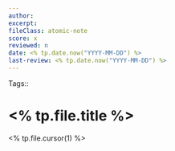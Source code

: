 ```yaml
---
author:
excerpt:
fileClass: atomic-note
score: x
reviewed: n
date: <% tp.date.now("YYYY-MM-DD") %>
last-review: <% tp.date.now("YYYY-MM-DD") %>
---
```

Tags::

# <% tp.file.title %>

<% tp.file.cursor(1) %>
